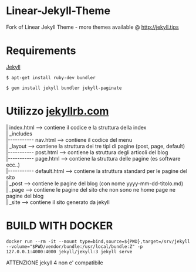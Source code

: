 # Linear-Jekyll-Theme
Fork of Linear Jekyll Theme - more themes available @ http://jekyll.tips

# Requirements

[Jekyll](https://jekyllrb.com/) 

`$ apt-get install ruby-dev bundler`

`$ gem install jekyll bundler jekyll-paginate`

# Utilizzo [jekyllrb.com](https://jekyllrb.com/docs/structure/)

| index.html --> contiene il codice e la struttura della index   
| _includes  
|----------- nav.html --> contiene il codice del menu  
| _layout --> contiene la struttura dei tre tipi di pagine (post, page, default)  
|----------- post.html --> contiene la struttura degli articoli del blog  
|----------- page.html --> contiene la struttura delle pagine (es software ecc..)  
|----------- default.html --> contiene la struttura standard per le pagine del sito  
| _post --> contiene le pagine del blog (con nome yyyy-mm-dd-titolo.md)  
| _page --> contiene le pagine del sito che non sono ne home page ne pagine del blog  
| _site --> contiene il sito generato da jekyll  


# BUILD WITH DOCKER

`docker run --rm -it --mount type=bind,source=${PWD},target=/srv/jekyll --volume="$PWD/vendor/bundle:/usr/local/bundle:Z" -p 127.0.0.1:4000:4000 jekyll/jekyll:3 jekyll serve`

ATTENZIONE jekyll 4 non e' compatibile